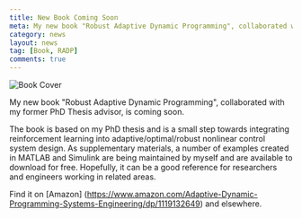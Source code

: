 ```yaml
---
title: New Book Coming Soon
meta: My new book "Robust Adaptive Dynamic Programming", collaborated with my former PhD Thesis advisor, is coming soon.
category: news
layout: news
tag: [Book, RADP]
comments: true
---
```


![Book Cover](http://media.wiley.com/product_data/coverImage300/49/11191326/1119132649.jpg)

My new book "Robust Adaptive Dynamic Programming", collaborated with my former PhD Thesis advisor, is coming soon.

The book is based on my PhD thesis and is a small step towards integrating reinforcement learning into adaptive/optimal/robust nonlinear control system design. As supplementary materials, a number of examples created in MATLAB and Simulink are being maintained by myself and are available to download for free. Hopefully, it can be a good reference for researchers and engineers working in related areas.

Find it on
[Amazon] (https://www.amazon.com/Adaptive-Dynamic-Programming-Systems-Engineering/dp/1119132649) and elsewhere.

